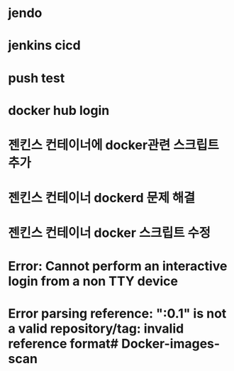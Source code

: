 # jendo
# jenkins cicd
# push test
# docker hub login
# 젠킨스 컨테이너에 docker관련 스크립트 추가
# 젠킨스 컨테이너 dockerd 문제 해결
# 젠킨스 컨테이너 docker 스크립트 수정

# Error: Cannot perform an interactive login from a non TTY device 
# Error parsing reference: ":0.1" is not a valid repository/tag: invalid reference format# Docker-images-scan
